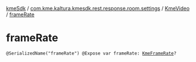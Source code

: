 [kmeSdk](../../index.md) / [com.kme.kaltura.kmesdk.rest.response.room.settings](../index.md) / [KmeVideo](index.md) / [frameRate](./frame-rate.md)

# frameRate

`@SerializedName("frameRate") @Expose var frameRate: `[`KmeFrameRate`](../-kme-frame-rate/index.md)`?`